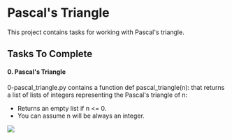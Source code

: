 # Pascal's Triangle
This project contains tasks for working with Pascal's triangle.

## Tasks To Complete
####  0. Pascal's Triangle
0-pascal_triangle.py contains a function def pascal_triangle(n): that returns a list of lists of integers representing the Pascal's triangle of n:
* Returns an empty list if n <= 0.
* You can assume n will be always an integer.

<img src="https://camo.githubusercontent.com/11f19d7a7c81bd45b057b8591ab41e70878cd7f360b758002c16fac56bb61b61/68747470733a2f2f6173312e667463646e2e6e65742f76322f6a70672f30352f39362f35322f32322f313030305f465f3539363532323238355f744b4d39717866584b357835624854476367494d4d35756757774149684f694a2e6a7067" />
